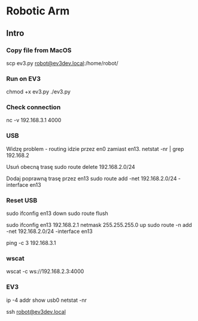 # Robotic Arm

## Intro

### Copy file from MacOS
scp ev3.py robot@ev3dev.local:/home/robot/

### Run on EV3
chmod +x ev3.py
./ev3.py

### Check connection
nc -v 192.168.3.1 4000 

### USB
Widzę problem - routing idzie przez en0 zamiast en13.
netstat -nr | grep 192.168.2 

Usuń obecną trasę 
sudo route delete 192.168.2.0/24 

Dodaj poprawną trasę przez en13 sudo route add -net 
192.168.2.0/24 -interface en13

### Reset USB
sudo ifconfig en13 down
sudo route flush 

sudo ifconfig en13 192.168.2.1 netmask 255.255.255.0 up 
sudo route -n add -net 192.168.2.0/24 -interface en13

ping -c 3 192.168.3.1

### wscat
wscat -c ws://192.168.2.3:4000 

### EV3
ip -4 addr show usb0
netstat -nr

ssh robot@ev3dev.local



